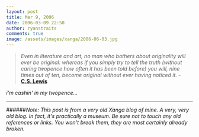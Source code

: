 ```yaml
---
layout: post
title: Mar 9, 2006
date: 2006-03-09 22:50
author: ryanstraits
comments: true
image: /assets/images/xanga/2006-06-03.jpg
---
```


>*Even in literature and art, no man who bothers about originality will ever be original: whereas if you simply try to tell the truth (without caring twopence how often it has been told before) you will, nine times out of ten, become original without ever having noticed it.* - **<a href="http://www.brainyquote.com/quotes/quotes/c/cslewis121182.html" target="_new">C.S. Lewis</a>**

*i'm cashin' in my twopence...*

---

######*Note: This post is from a very old Xanga blog of mine. A very, very old blog. In fact, it's practically a museum. Be sure not to touch any old references or links. You won't break them, they are most certainly already broken.*
